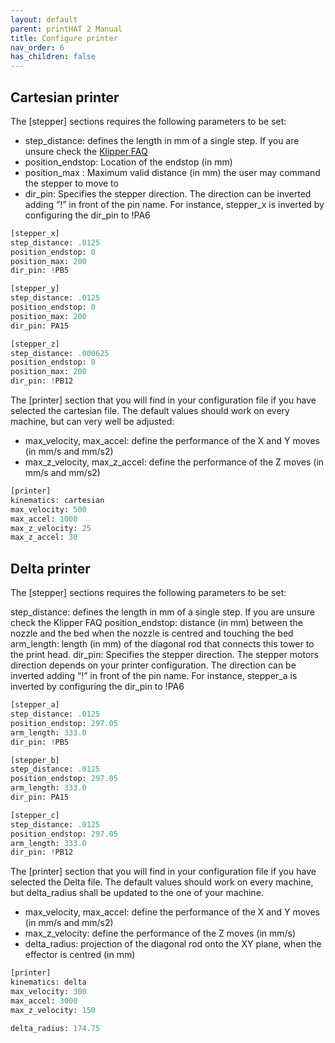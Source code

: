 ```yaml
---
layout: default
parent: printHAT 2 Manual
title: Configure printer
nav_order: 6
has_children: false
---
```


## Cartesian printer
The [stepper] sections requires the following parameters to be set:

- step_distance: defines the length in mm of a single step. If you are unsure check the [Klipper FAQ](https://github.com/KevinOConnor/klipper/blob/master/docs/FAQ.md#how-do-i-calculate-the-step_distance-parameter-in-the-printer-config-file)
- position_endstop: Location of the endstop (in mm)
- position_max : Maximum valid distance (in mm) the user may command the stepper to move to
- dir_pin: Specifies the stepper direction. The direction can be inverted adding “!” in front of the pin name. For instance, stepper_x is inverted by configuring the dir_pin to !PA6

``` py
[stepper_x]
step_distance: .0125
position_endstop: 0
position_max: 200
dir_pin: !PB5

[stepper_y]
step_distance: .0125
position_endstop: 0
position_max: 200
dir_pin: PA15

[stepper_z]
step_distance: .000625
position_endstop: 0
position_max: 200
dir_pin: !PB12
```

The [printer] section that you will find in your configuration file if you have selected the cartesian file. The default values should work on every machine, but can very well be adjusted:
- max_velocity, max_accel: define the performance of the X and Y moves (in mm/s and mm/s2)
- max_z_velocity, max_z_accel: define the performance of the Z moves (in mm/s and mm/s2)

``` py
[printer]
kinematics: cartesian
max_velocity: 500
max_accel: 1000
max_z_velocity: 25
max_z_accel: 30
```

## Delta printer
The [stepper] sections requires the following parameters to be set:

step_distance: defines the length in mm of a single step. If you are unsure check the Klipper FAQ
position_endstop: distance (in mm) between the nozzle and the bed when the nozzle is centred and touching the bed
arm_length: length (in mm) of the diagonal rod that connects this tower to the print head.
dir_pin: Specifies the stepper direction. The stepper motors direction depends on your printer configuration. The direction can be inverted adding “!” in front of the pin name. For instance, stepper_a is inverted by configuring the dir_pin to !PA6

``` py
[stepper_a]
step_distance: .0125
position_endstop: 297.05
arm_length: 333.0
dir_pin: !PB5

[stepper_b]
step_distance: .0125
position_endstop: 297.05
arm_length: 333.0
dir_pin: PA15

[stepper_c]
step_distance: .0125
position_endstop: 297.05
arm_length: 333.0
dir_pin: !PB12
```  

The [printer] section that you will find in your configuration file if you have selected the Delta file. The default values should work on every machine, but delta_radius shall be updated to the one of your machine.

- max_velocity, max_accel: define the performance of the X and Y moves (in mm/s and mm/s2)
- max_z_velocity: define the performance of the Z moves (in mm/s)
- delta_radius: projection of the diagonal rod onto the XY plane, when the effector is centred (in mm)

``` py
[printer]
kinematics: delta
max_velocity: 300
max_accel: 3000
max_z_velocity: 150

delta_radius: 174.75
```

